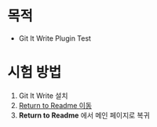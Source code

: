 # 목적
* Git It Write Plugin Test 

# 시험 방법
1. Git It Write 설치
2. [Return to Readme 이동](Return-to-Readme.md)
3. **Return to Readme** 에서 메인 페이지로 복귀